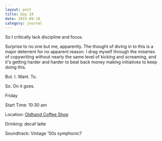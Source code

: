 ```yaml
---
layout: post
title: Day 24
date: 2015-09-10
category: journal
---
```


So I critically lack discipline and focus. 

Surprise to no one but me, apparently. The thought of diving in to this is a major deterrent for no apparent reason. I drag myself through the miseries of copywriting without nearly the same level of kicking and screaming, and it's getting harder and harder to beat back money making initiatives to keep doing this. 

But. I. Want. To.

So. On it goes.


Friday

Start Time: 10:30 am

Location: <a href="http://www.oldhandcoffee.com">Oldhand Coffee Shop</a>

Drinking: decaf latte

Soundtrack: Vintage '50s symphonic?
